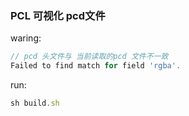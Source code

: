 ### PCL 可视化 pcd文件

waring:
```js
// pcd 头文件与 当前读取的pcd 文件不一致
Failed to find match for field 'rgba'.
```

run:
```js
sh build.sh
```